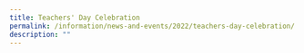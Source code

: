 ```yaml
---
title: Teachers' Day Celebration
permalink: /information/news-and-events/2022/teachers-day-celebration/
description: ""
---
```

